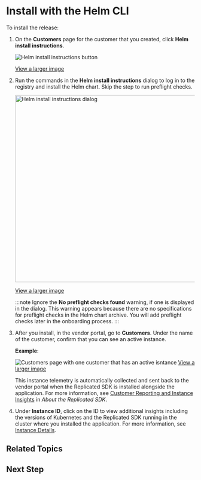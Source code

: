 # Install with the Helm CLI

To install the release:

1. On the **Customers** page for the customer that you created, click **Helm install instructions**.

    ![Helm install instructions button](/images/helm-install-button.png)

    [View a larger image](/images/helm-install-button.png)

1. Run the commands in the **Helm install instructions** dialog to log in to the registry and install the Helm chart. Skip the step to run preflight checks.

    <img alt="Helm install instructions dialog" src="/images/helm-install-instructions-no-preflights.png" width="500px"/>
    
    [View a larger image](/images/helm-install-instructions-no-preflights.png)

    :::note
    Ignore the **No preflight checks found** warning, if one is displayed in the dialog. This warning appears because there are no specifications for preflight checks in the Helm chart archive. You will add preflight checks later in the onboarding process.
    ::: 

1. After you install, in the vendor portal, go to **Customers**. Under the name of the customer, confirm that you can see an active instance.

    **Example**: 

    ![Customers page with one customer that has an active isntance](/images/onboarding-view-telemetry.png)
    [View a larger image](/images/onboarding-view-telemetry.png)

    This instance telemetry is automatically collected and sent back to the vendor portal when the Replicated SDK is installed alongside the application. For more information, see [Customer Reporting and Instance Insights](/vendor/replicated-sdk-overview#insights) in _About the Replicated SDK_.

1. Under **Instance ID**, click on the ID to view additional insights including the versions of Kubernetes and the Replicated SDK running in the cluster where you installed the application. For more information, see [Instance Details](/vendor/instance-insights-details).

## Related Topics

## Next Step